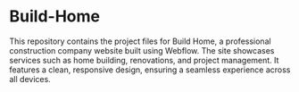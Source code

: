 # Build-Home
This repository contains the project files for Build Home, a professional construction company website built using Webflow. The site showcases services such as home building, renovations, and project management. It features a clean, responsive design, ensuring a seamless experience across all devices.
